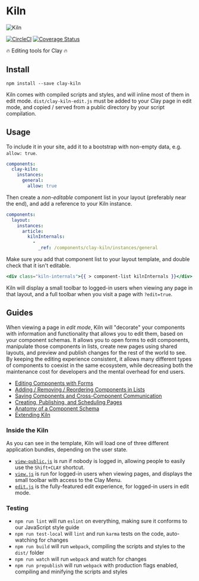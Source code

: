 # Kiln

![Kiln](http://i.imgur.com/RleQNNh.png?1)

[![CircleCI](https://circleci.com/gh/clay/clay-kiln.svg?style=svg)](https://circleci.com/gh/clay/clay-kiln) [![Coverage Status](https://coveralls.io/repos/nymag/clay-kiln/badge.svg?branch=master&service=github&t=C3xeVy)](https://coveralls.io/github/nymag/clay-kiln?branch=master)

🔥 Editing tools for Clay 🔥

## Install

```
npm install --save clay-kiln
```

Kiln comes with compiled scripts and styles, and will inline most of them in edit mode. `dist/clay-kiln-edit.js` must be added to your Clay page in edit mode, and copied / served from a public directory by your script compilation.

## Usage

To include it in your site, add it to a bootstrap with non-empty data, e.g. `allow: true`.

```yaml
components:
  clay-kiln:
    instances:
      general:
        allow: true
```

Then create a _non-editable_ component list in your layout (preferably near the end), and add a reference to your Kiln instance.

```yaml
components:
  layout:
    instances:
      article:
        kilnInternals:
          -
            _ref: /components/clay-kiln/instances/general
```

Make sure you add that component list to your layout template, and double check that it isn't editable.

```handlebars
<div class="kiln-internals">{{ > component-list kilnInternals }}</div>
```

Kiln will display a small toolbar to logged-in users when viewing any page in that layout, and a full toolbar when you visit a page with `?edit=true`.


## Guides

When viewing a page in _edit mode_, Kiln will "decorate" your components with information and functionality that allows you to edit them, based on your component schemas. It allows you to open forms to edit components, manipulate those components in lists, create new pages using shared layouts, and preview and publish changes for the rest of the world to see. By keeping the editing experience consistent, it allows many different types of components to coexist in the same ecosystem, while decreasing both the maintenance cost for developers and the mental overhead for end users.

* [Editing Components with Forms](https://github.com/clay/clay-kiln/wiki/Editing-Components-with-Forms)
* [Adding / Removing / Reordering Components in Lists](https://github.com/clay/clay-kiln/wiki/Component-Lists-and-Properties)
* [Saving Components and Cross-Component Communication](https://github.com/clay/clay-kiln/wiki/Cross-Component-Communication)
* [Creating, Publishing, and Scheduling Pages](https://github.com/clay/clay-kiln/wiki/Creating,-Publishing,-and-Scheduling-Pages)
* [Anatomy of a Component Schema](https://github.com/clay/clay-kiln/wiki/Anatomy-of-a-Component-Schema)
* [Extending Kiln](https://github.com/clay/clay-kiln/wiki/Kiln-APIs)

### Inside the Kiln

As you can see in the template, Kiln will load one of three different application bundles, depending on the user state.

* [`view-public.js`](https://github.com/clay/clay-kiln/blob/master/view-public.js) is run if nobody is logged in, allowing people to easily use the `Shift+CLAY` shortcut.
* [`view.js`](https://github.com/clay/clay-kiln/blob/master/view.js) is run for logged-in users when viewing pages, and displays the small toolbar with access to the Clay Menu.
* [`edit.js`](https://github.com/clay/clay-kiln/blob/master/edit.js) is the fully-featured edit experience, for logged-in users in edit mode.

### Testing

* `npm run lint` will run `eslint` on everything, making sure it conforms to our JavaScript style guide
* `npm run test-local` will `lint` and run `karma` tests on the code, auto-watching for changes
* `npm run build` will run `webpack`, compiling the scripts and styles to the `dist/` folder
* `npm run watch` will run `webpack` and watch for changes
* `npm run prepublish` will run `webpack` with production flags enabled, compiling and minifying the scripts and styles
